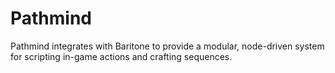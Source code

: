 # Pathmind
Pathmind integrates with Baritone to provide a modular, node-driven system for scripting in-game actions and crafting sequences.
